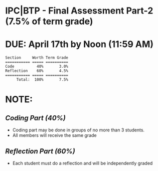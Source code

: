 # IPC|BTP - Final Assessment Part-2 (7.5% of term grade)

# DUE: April 17th by Noon (11:59 AM)

```
Section     Worth Term Grade
=========== ===== ==========
Code          40%       3.0%
Reflection    60%       4.5% 
=========== ===== ==========
     Total:  100%       7.5%
```

# NOTE:

## ***Coding Part (40%)***
* Coding part may be done in groups of no more than 3 students.
* All members will receive the same grade

## ***Reflection Part (60%)***
* Each student must do a reflection and will be independently graded

